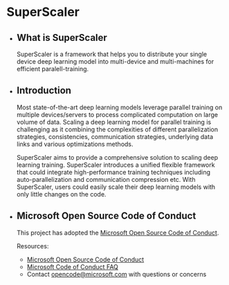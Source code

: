 # SuperScaler

- ## What is SuperScaler
  SuperScaler is a framework that helps you to distribute your single device deep learning model into multi-device and multi-machines for efficient paralell-training.

- ## Introduction
  Most state-of-the-art deep learning models leverage parallel training on multiple devices/servers to process complicated computation on large volume of data. Scaling a deep learning model for parallel training is challenging as it combining the complexities of different parallelization strategies, consistencies, communication strategies, underlying data links and various optimizations methods. 
  
  SuperScaler aims to provide a comprehensive solution to scaling deep learning training. SuperScaler introduces a unified flexible framework that could integrate high-performance training techniques including auto-parallelization and communication compression etc. With SuperScaler, users could easily scale their deep learning models with only little changes on the code.

- ## Microsoft Open Source Code of Conduct

  This project has adopted the [Microsoft Open Source Code of Conduct](https://opensource.microsoft.com/codeofconduct/).

  Resources:
  - [Microsoft Open Source Code of Conduct](https://opensource.microsoft.com/codeofconduct/)
  - [Microsoft Code of Conduct FAQ](https://opensource.microsoft.com/codeofconduct/faq/)
  - Contact [opencode@microsoft.com](mailto:opencode@microsoft.com) with questions or concerns
